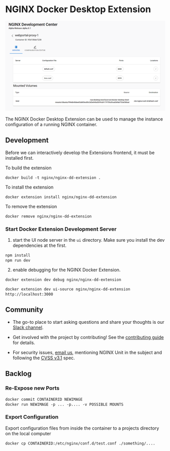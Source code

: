 # NGINX Docker Desktop Extension

![NGINX Docker Extension Instance Screen](docs/NGINX-dd-extension.png)

The NGINX Docker Desktop Extension can be used to manage the instance configuration of a running NGINX container.

## Development
Before we can interactively develop the Extensions frontend, it must be installed first.

To build the extension
```shell
docker build -t nginx/nginx-dd-extension .
```
To install the extension
```shell
docker extension install nginx/nginx-dd-extension
```

To remove the extension
```shell
docker remove nginx/nginx-dd-extension
```

### Start Docker Extension Development Server
1. start the UI node server in the `ui` directory. Make sure you install the dev dependencies at the first.
```shell
npm install
npm run dev
```

2. enable debugging for the NGINX Docker Extension.
```shell
docker extension dev debug nginx/nginx-dd-extension 
```

```shell
docker extension dev ui-source nginx/nginx-dd-extension http://localhost:3000 
```
## Community

- The go-to place to start asking questions and share your thoughts is
  our [Slack channel](https://community.nginx.org/joinslack).

- Get involved with the project by contributing! See the
  [contributing guide](CONTRIBUTING.md) for details.

- For security issues, [email us](security-alert@nginx.org), mentioning
  NGINX Unit in the subject and following the [CVSS
  v3.1](https://www.first.org/cvss/v3.1/specification-document) spec.


## Backlog

### Re-Expose new Ports
```shell
docker commit CONTAINERID NEWIMAGE
docker run NEWIMAGE -p ... -p.... -v POSSIBLE MOUNTS
```
### Export Configuration
Export configuration files from inside the container to a projects directory on the local computer
```shell
docker cp CONTAINERID:/etc/nginx/conf.d/test.conf ./something/....
```